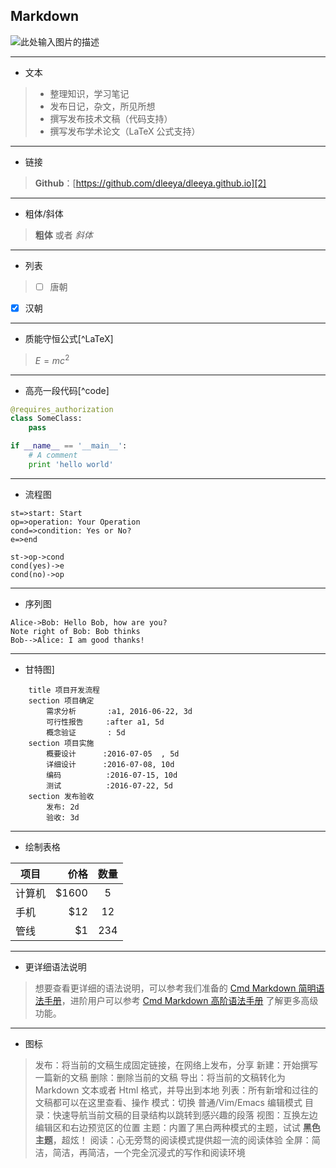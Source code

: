 ﻿Markdown 
------
![此处输入图片的描述][1]

----------
- 文本
 
> * 整理知识，学习笔记
> * 发布日记，杂文，所见所想
> * 撰写发布技术文稿（代码支持）
> * 撰写发布学术论文（LaTeX 公式支持）

----------
- 链接
 
> **Github**：[https://github.com/dleeya/dleeya.github.io][2]

------
- 粗体/斜体

> **粗体** 或者 *斜体* 

----------
- 列表
  
>- [ ] 唐朝
- [x] 汉朝

----------
- 质能守恒公式[^LaTeX]

> $E=mc^2$

----------
- 高亮一段代码[^code]

```python
@requires_authorization
class SomeClass:
    pass

if __name__ == '__main__':
    # A comment
    print 'hello world'
```

----------
- 流程图

```flow
st=>start: Start
op=>operation: Your Operation
cond=>condition: Yes or No?
e=>end

st->op->cond
cond(yes)->e
cond(no)->op
```

----------
- 序列图

```seq
Alice->Bob: Hello Bob, how are you?
Note right of Bob: Bob thinks
Bob-->Alice: I am good thanks!
```

----------
- 甘特图]

```gantt
    title 项目开发流程
    section 项目确定
        需求分析       :a1, 2016-06-22, 3d
        可行性报告     :after a1, 5d
        概念验证       : 5d
    section 项目实施
        概要设计      :2016-07-05  , 5d
        详细设计      :2016-07-08, 10d
        编码          :2016-07-15, 10d
        测试          :2016-07-22, 5d
    section 发布验收
        发布: 2d
        验收: 3d
```

----------
- 绘制表格

| 项目        | 价格   |  数量  |
| --------   | -----:  | :----:  |
| 计算机     | \$1600 |   5     |
| 手机        |   \$12   |   12   |
| 管线        |    \$1    |  234  |

----------
- 更详细语法说明

>想要查看更详细的语法说明，可以参考我们准备的 [Cmd Markdown 简明语法手册][3]，进阶用户可以参考 [Cmd Markdown 高阶语法手册][4] 了解更多高级功能。

---
- 图标

> <i class="icon-share"></i> 发布：将当前的文稿生成固定链接，在网络上发布，分享
<i class="icon-file"></i> 新建：开始撰写一篇新的文稿
<i class="icon-trash"></i> 删除：删除当前的文稿
<i class="icon-cloud"></i> 导出：将当前的文稿转化为 Markdown 文本或者 Html 格式，并导出到本地
<i class="icon-reorder"></i> 列表：所有新增和过往的文稿都可以在这里查看、操作
<i class="icon-pencil"></i> 模式：切换 普通/Vim/Emacs 编辑模式
<i class="icon-list"></i> 目录：快速导航当前文稿的目录结构以跳转到感兴趣的段落
<i class="icon-chevron-sign-left"></i> 视图：互换左边编辑区和右边预览区的位置
<i class="icon-adjust"></i> 主题：内置了黑白两种模式的主题，试试 **黑色主题**，超炫！
<i class="icon-desktop"></i> 阅读：心无旁骛的阅读模式提供超一流的阅读体验
<i class="icon-fullscreen"></i> 全屏：简洁，简洁，再简洁，一个完全沉浸式的写作和阅读环境


  [1]: https://timgsa.baidu.com/timg?image&quality=80&size=b9999_10000&sec=1497533002284&di=780403c0d9d775d055a27254af98cd33&imgtype=0&src=http://i.dimg.cc/db/3b/c9/89/3d/44/9d/30/52/4b/f1/76/76/ba/f2/d6.jpg
  [2]: https://github.com/dleeya/dleeya.github.io
  [3]: https://www.zybuluo.com/mdeditor?url=https://www.zybuluo.com/static/editor/md-help.markdown
  [4]: https://www.zybuluo.com/mdeditor?url=https://www.zybuluo.com/static/editor/md-help.markdown#cmd-markdown-高阶语法手册